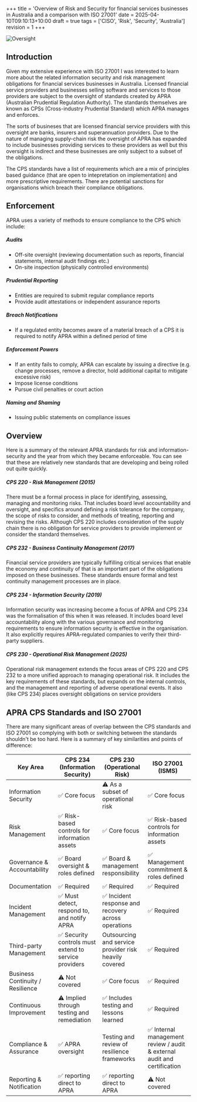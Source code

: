 +++
title = 'Overview of Risk and Security for financial services businesses in Australia and a comparison with ISO 27001'
date = 2025-04-10T09:10:13+10:00
draft = true
tags = ['CISO', 'Risk', 'Security', 'Australia']
revision = 1
+++


![Oversight](https://toobstar.github.io/images/caveman_confused3.jpg)

## Introduction

Given my extensive experience with ISO 27001 I was interested to learn more about the related information security and risk management obligations for financial services businesses in Australia. Licensed financial service providers and businesses selling software and services to those providers are subject to the oversight of standards created by APRA  (Australian Prudential Regulation Authority).  The standards themselves are known as CPSs (Cross-industry Prudential Standard) which APRA manages and enforces.  

The sorts of busineses that are licensed financial service providers with this oversight are banks, insurers and superannuation providers.  Due to the nature of managing supply-chain risk the oversight of APRA has expanded to include businesses providing services to these providers as well but this oversight is indirect and these businesses are only subject to a subset of the obligations.   

The CPS standards have a list of requirements which are a mix of principles based guidance (that are open to intepretation on implementation) and more prescriptive requirements.  There are potential sanctions for organisations which breach their compliance obligations. 
 

## Enforcement
APRA uses a variety of methods to ensure compliance to the CPS which include:

##### Audits
- Off-site oversight (reviewing documentation such as reports, financial statements, internal audit findings etc.)
- On-site inspection (physically controlled environments)

##### Prudential Reporting
- Entities are required to submit regular compliance reports
- Provide audit attestations or independent assurance reports

##### Breach Notifications
- If a regulated entity becomes aware of a material breach of a CPS it is required to notify APRA within a defined period of time 

##### Enforcement Powers
- If an entity fails to comply, APRA can escalate by issuing a directive (e.g. change processes, remove a director, hold additional capital to mitigate excessive risk)
- Impose license conditions
- Pursue civil penalties or court action

##### Naming and Shaming 
- Issuing public statements on compliance issues


## Overview
 
Here is a summary of the relevant APRA standards for risk and information-security and the year from which they became enforceable. You can see that these are relatively new standards that are developing and being rolled out quite quickly. 

##### CPS 220 - Risk Management (2015)
There must be a formal process in place for identifying, assessing, managing and monitoring risks. That includes board level accountability and oversight, and specifics around defining a risk tolerance for the company, the scope of risks to consider, and methods of treating, reporting and revising the risks. Although CPS 220 includes consideration of the supply chain there is no obligation for service providers to provide implement or consider the standard themselves.  

##### CPS 232 - Business Continuity Management (2017)
Financial service providers are typically fulfilling critical services that enable the economy and continuity of that is an important part of the obligations imposed on these businesses. These standards ensure formal and test continuity management processes are in place. 

##### CPS 234 - Information Security (2019)
Information security was increasing become a focus of APRA and CPS 234 was the formalisation of this when it was released.  It includes board level accountability along with the various governance and monitoring requirements to ensure information security is effective in the organisation.  It also explicitly requires APRA-regulated companies to verify their third-party suppliers.    

##### CPS 230 - Operational Risk Management (2025)
Operational risk management extends the focus areas of CPS 220 and CPS 232 to a more unified approach to managing operational risk. It includes the key requirements of these standards, but expands on the internal controls, and the management and reporting of adverse operational events. It also (like CPS 234) places oversight obligations on service providers 


## APRA CPS Standards and ISO 27001

There are many significant areas of overlap between the CPS standards and ISO 27001 so complying with both or switching between the standards shouldn't be too hard. Here is a summary of key similarities and points of difference: 

| Key Area                         | CPS 234 (Information Security)                       | CPS 230 (Operational Risk)                            | ISO 27001 (ISMS)                                                        |
| -------------------------------- | ---------------------------------------------------- | ----------------------------------------------------- | ----------------------------------------------------------------------- |
| Information Security             | ✅ Core focus                                         | ⚠️ As a subset of operational risk                    | ✅ Core focus                                                            |
| Risk Management                  | ✅ Risk-based controls for information assets         | ✅ Core focus                                          | ✅ Risk-based controls for information assets                            |
| Governance & Accountability      | ✅ Board oversight & roles defined                    | ✅ Board & management responsibility                   | ✅ Management commitment & roles defined                                 |
| Documentation                    | ✅ Required                                           | ✅ Required                                            | ✅ Required                                                              |
| Incident Management              | ✅ Must detect, respond to, and notify APRA           | ✅ Incident response and recovery across operations    | ✅ Required                                                              |
| Third-party Management           | ✅ Security controls must extend to service providers | Outsourcing and service provider risk heavily covered | ✅ Required                                                              |
| Business Continuity / Resilience | ⚠️ Not covered                                       | ✅ Core focus                                          | ✅ Required                                                              |
| Continuous Improvement           | ⚠️ Implied through testing and remediation           | ✅ Includes testing and lessons learned                | ✅ Required                                                              |
| Compliance & Assurance           | ✅ APRA oversight                                     | Testing and review of resilience frameworks           | ✅ Internal management review / audit & external audit and certification |
| Reporting & Notification         | ✅ reporting direct to APRA                           | ✅ reporting direct to APRA                            | ⚠️ Not covered                                                          |






